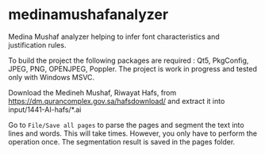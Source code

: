 # medinamushafanalyzer
Medina Mushaf analyzer helping to infer font characteristics and justification rules.

To build the project the following packages are required : Qt5, PkgConfig, JPEG, PNG, OPENJPEG, Poppler. The project is work in progress and tested only with Windows MSVC. 

Download the Medineh Mushaf, Riwayat Hafs, from https://dm.qurancomplex.gov.sa/hafsdownload/ and extract it into input/1441-AI-hafs/*.ai

Go to `File/Save all pages` to parse the pages and segment the text into lines and words. This will take times.
However, you only have to perform the operation once. The segmentation result is saved in the pages folder.

